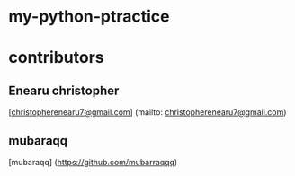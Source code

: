 # my-python-ptractice
# contributors
## Enearu christopher
[christopherenearu7@gmail.com] (mailto: christopherenearu7@gmail.com)
## mubaraqq
[mubaraqq] (https://github.com/mubarraqqq)

